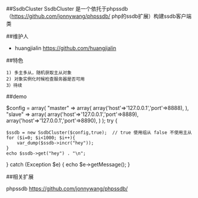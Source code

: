 ##SsdbCluster
    SsdbCluster 是一个依托于phpssdb（https://github.com/jonnywang/phpssdb/ php的ssdb扩展）构建ssdb客户端类


##维护人
* huangjialin  https://github.com/huangjialin


##特色

    1) 多主多从，随机获取主从对象
    2) 对象实例化时候检查服务器是否可用
    3）待续

##demo  
    
 $config = array(
    "master" => array(
                    array('host'=>'127.0.0.1','port'=>8888),
    ),
    "slave" => array(
                    array('host'=>'127.0.0.1','port'=>8889),
                    array('host'=>'127.0.0.1','port'=>8890),
    )
);
try {
    
    $ssdb = new SsdbCluster($config,true);  // true 使用组从 false 不使用主从
    for ($i=0; $i<1000; $i++){
        var_dump($ssdb->incr("hey"));
    }
    echo $ssdb->get("hey") . "\n";
    
} catch (Exception $e) {
    echo $e->getMessage();
}

##相关扩展

phpssdb https://github.com/jonnywang/phpssdb/
